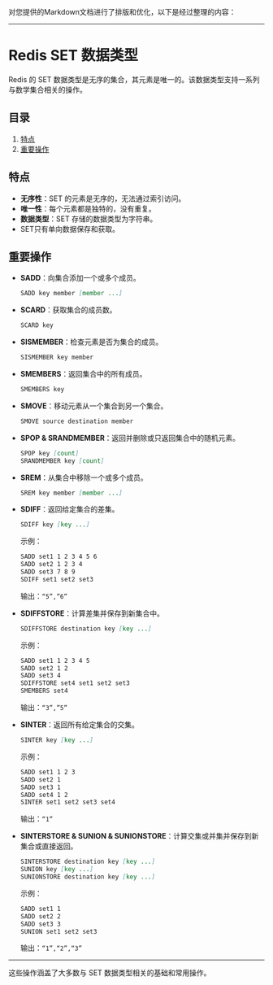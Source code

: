对您提供的Markdown文档进行了排版和优化，以下是经过整理的内容：

---

# Redis SET 数据类型

Redis 的 SET 数据类型是无序的集合，其元素是唯一的。该数据类型支持一系列与数学集合相关的操作。

## 目录
1. [特点](#特点)
2. [重要操作](#重要操作)

## 特点
- **无序性**：SET 的元素是无序的，无法通过索引访问。
- **唯一性**：每个元素都是独特的，没有重复。
- **数据类型**：SET 存储的数据类型为字符串。
- SET只有单向数据保存和获取。

## 重要操作

- **SADD**：向集合添加一个或多个成员。
  ```markdown
  SADD key member [member ...]
  ```
- **SCARD**：获取集合的成员数。
  ```markdown
  SCARD key
  ```
- **SISMEMBER**：检查元素是否为集合的成员。
  ```markdown
  SISMEMBER key member
  ```
- **SMEMBERS**：返回集合中的所有成员。
  ```markdown
  SMEMBERS key
  ```
- **SMOVE**：移动元素从一个集合到另一个集合。
  ```markdown
  SMOVE source destination member
  ```
- **SPOP & SRANDMEMBER**：返回并删除或只返回集合中的随机元素。
  ```markdown
  SPOP key [count]
  SRANDMEMBER key [count]
  ```
- **SREM**：从集合中移除一个或多个成员。
  ```markdown
  SREM key member [member ...]
  ```
- **SDIFF**：返回给定集合的差集。
  ```markdown
  SDIFF key [key ...]
  ```
  示例：
  ```markdown
  SADD set1 1 2 3 4 5 6
  SADD set2 1 2 3 4
  SADD set3 7 8 9
  SDIFF set1 set2 set3
  ```
  输出：`“5”,”6”`
  
- **SDIFFSTORE**：计算差集并保存到新集合中。
  ```markdown
  SDIFFSTORE destination key [key ...]
  ```
  示例：
  ```markdown
  SADD set1 1 2 3 4 5
  SADD set2 1 2
  SADD set3 4
  SDIFFSTORE set4 set1 set2 set3
  SMEMBERS set4
  ```
  输出：`“3”,”5”`

- **SINTER**：返回所有给定集合的交集。
  ```markdown
  SINTER key [key ...]
  ```
  示例：
  ```markdown
  SADD set1 1 2 3
  SADD set2 1 
  SADD set3 1 
  SADD set4 1 2
  SINTER set1 set2 set3 set4
  ```
  输出：`“1”`

- **SINTERSTORE & SUNION & SUNIONSTORE**：计算交集或并集并保存到新集合或直接返回。
  ```markdown
  SINTERSTORE destination key [key ...]
  SUNION key [key ...]
  SUNIONSTORE destination key [key ...]
  ```
  示例：
  ```markdown
  SADD set1 1
  SADD set2 2 
  SADD set3 3 
  SUNION set1 set2 set3 
  ```
  输出：`“1”,“2”,“3”`

---

这些操作涵盖了大多数与 SET 数据类型相关的基础和常用操作。